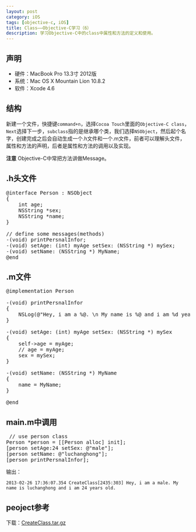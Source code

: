 ```yaml
---
layout: post
category: iOS
tags: [objective-c, iOS]
title: Class——Objective-C学习（6）
description: 学习Objective-C中的class中属性和方法的定义和使用。
---
```


## 声明

 * 硬件：MacBook Pro 13.3寸 2012版
 * 系统：Mac OS X Mountain Lion 10.8.2
 * 软件：Xcode 4.6

## 结构

新建一个文件，快捷键`command+n`，选择`Cocoa Touch`里面的`Objective-C class`，`Next`选择下一步，`subclass`指的是继承哪个类，我们选择`NSObject`，然后起个名字，创建完成之后会自动生成一个.h文件和一个.m文件，前者可以理解头文件，属性和方法的声明，后者是属性和方法的调用以及实现。

**注意** Objective-C中常把方法讲做Message。

## .h头文件

<pre class="prettyprint">
@interface Person : NSObject
{
    int age;
    NSString *sex;
    NSString *name;
}

// define some messages(methods)
-(void) printPersnalInfor;
-(void) setAge: (int) myAge setSex: (NSString *) mySex;
-(void) setName: (NSString *) MyName;
@end
</pre>

## .m文件

<pre class="prettyprint">
@implementation Person

-(void) printPersnalInfor
{
    NSLog(@"Hey, i am a %@. \n My name is %@ and i am %d years old.", sex, name, age);
}

-(void) setAge: (int) myAge setSex: (NSString *) mySex
{
    self->age = myAge;
    // age = myAge;
    sex = mySex;
}

-(void) setName: (NSString *) MyName
{
    name = MyName;
}

@end
</pre>

## main.m中调用

<pre class="prettyprint">
 // use person class
Person *person = [[Person alloc] init];
[person setAge:24 setSex: @"male"];
[person setName: @"luchanghong"];
[person printPersnalInfor];
</pre>

输出：

    2013-02-26 17:36:07.354 CreateClass[2435:303] Hey, i am a male. My name is luchanghong and i am 24 years old.

## peoject参考

下载：[CreateClass.tar.gz](http://www.luchanghong.com/upload/attachement/20130226/CreateClass.tar.gz)
